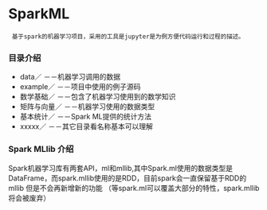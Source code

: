# SparkML

     基于spark的机器学习项目，采用的工具是jupyter是为例方便代码运行和过程的描述。
### 目录介绍
* data／  －－机器学习调用的数据
* example／  －－项目中使用的例子源码
* 数学基础／ －－包含了机器学习使用到的数学知识
* 矩阵与向量／ －－机器学习使用的数据类型
* 基本统计／ －－Spark ML提供的统计方法
* xxxxx／ －－其它目录看名称基本可以理解

### Spark MLlib 介绍
  Spark机器学习库有两套API，ml和mllib,其中Spark.ml使用的数据类型是DataFrame，而spark.mllib使用的是RDD，目前spark会一直保留基于RDD的mllib 但是不会再新增新的功能 （等spark.ml可以覆盖大部分的特性，spark.mllib 将会被废弃）
    
